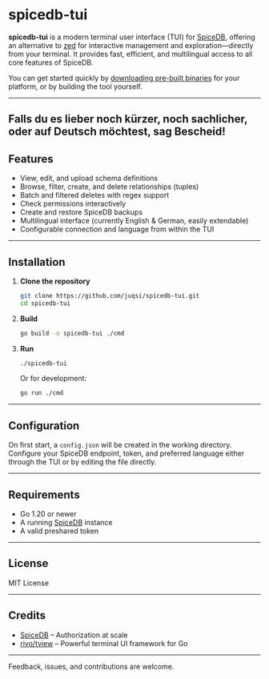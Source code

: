# spicedb-tui

**spicedb-tui** is a modern terminal user interface (TUI) for [SpiceDB](https://spicedb.dev), offering an alternative to [zed](https://github.com/authzed/zed) for interactive management and exploration—directly from your terminal.
It provides fast, efficient, and multilingual access to all core features of SpiceDB.

You can get started quickly by [downloading pre-built binaries](https://github.com/Juqsi/spicedb-tui/releases) for your platform, or by building the tool yourself.

---

Falls du es lieber noch kürzer, noch sachlicher, oder auf Deutsch möchtest, sag Bescheid!
---

## Features

* View, edit, and upload schema definitions
* Browse, filter, create, and delete relationships (tuples)
* Batch and filtered deletes with regex support
* Check permissions interactively
* Create and restore SpiceDB backups
* Multilingual interface (currently English & German, easily extendable)
* Configurable connection and language from within the TUI

---

## Installation

1. **Clone the repository**

   ```sh
   git clone https://github.com/juqsi/spicedb-tui.git
   cd spicedb-tui
   ```

2. **Build**

   ```sh
   go build -o spicedb-tui ./cmd
   ```

3. **Run**

   ```sh
   ./spicedb-tui
   ```

   Or for development:

   ```sh
   go run ./cmd
   ```

---

## Configuration

On first start, a `config.json` will be created in the working directory.
Configure your SpiceDB endpoint, token, and preferred language either through the TUI or by editing the file directly.

---

## Requirements

* Go 1.20 or newer
* A running [SpiceDB](https://spicedb.dev) instance
* A valid preshared token

---

## License

MIT License

---

## Credits

* [SpiceDB](https://spicedb.dev) – Authorization at scale
* [rivo/tview](https://github.com/rivo/tview) – Powerful terminal UI framework for Go

---

Feedback, issues, and contributions are welcome.

